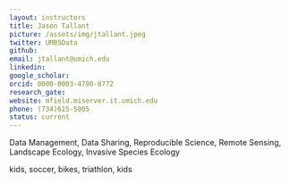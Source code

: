 ```yaml
---
layout: instructors
title: Jason Tallant
picture: /assets/img/jtallant.jpeg
twitter: UMBSData
github:
email: jtallant@umich.edu
linkedin:
google_scholar:
orcid: 0000-0003-4790-8772
research_gate:
website: mfield.miserver.it.umich.edu
phone: (734)615-5005
status: current
---
```


Data Management, Data Sharing, Reproducible Science, Remote Sensing, Landscape Ecology, Invasive Species Ecology

kids, soccer, bikes, triathlon, kids
